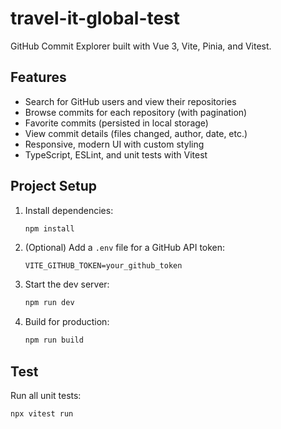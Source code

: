 # travel-it-global-test

GitHub Commit Explorer built with Vue 3, Vite, Pinia, and Vitest.

## Features

- Search for GitHub users and view their repositories
- Browse commits for each repository (with pagination)
- Favorite commits (persisted in local storage)
- View commit details (files changed, author, date, etc.)
- Responsive, modern UI with custom styling
- TypeScript, ESLint, and unit tests with Vitest


## Project Setup

1. Install dependencies:
   ```sh
   npm install
   ```
2. (Optional) Add a `.env` file for a GitHub API token:
   ```env
   VITE_GITHUB_TOKEN=your_github_token
   ```
3. Start the dev server:
   ```sh
   npm run dev
   ```
4. Build for production:
   ```sh
   npm run build
   ```

## Test

Run all unit tests:
```sh
npx vitest run
```

